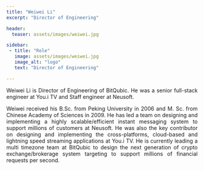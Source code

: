 ```yaml
---
title: "Weiwei Li"
excerpt: "Director of Engineering"

header:
  teaser: assets/images/weiwei.jpg

sidebar:
 - title: "Role"
   image: assets/images/weiwei.jpg
   image_alt: "logo"
   text: "Director of Engineering"

---
```


<div style="text-align: justify">
<p>Weiwei Li is Director of Engineering of BitQubic. He was a senior full-stack engineer at You.i TV and Staff engineer at Neusoft.</p>
<p>Weiwei received his B.Sc. from Peking University in 2006 and M. Sc. from Chinese Academy of Sciences in 2009. He has led a team on designing and implementing a highly scalable/efficient instant messaging system to support millions of customers at Neusoft. He was also the key contributor on designing and implementing the cross-platforms, cloud-based and lightning speed streaming applications at You.i TV. He is currently leading a multi timezone team at BitQubic to design the next generation of crypto exchange/brokerage system targeting to support millions of financial requests per second.</p>
</div>
